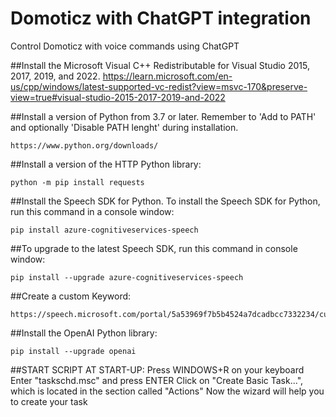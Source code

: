 # Domoticz with ChatGPT integration
 Control Domoticz with voice commands using ChatGPT
 
##Install the Microsoft Visual C++ Redistributable for Visual Studio 2015, 2017, 2019, and 2022.
https://learn.microsoft.com/en-us/cpp/windows/latest-supported-vc-redist?view=msvc-170&preserve-view=true#visual-studio-2015-2017-2019-and-2022

##Install a version of Python from 3.7 or later. Remember to 'Add to PATH' and optionally 'Disable PATH lenght' during installation.
```
https://www.python.org/downloads/
```

##Install a version of the HTTP Python library:
```
python -m pip install requests
```

##Install the Speech SDK for Python. To install the Speech SDK for Python, run this command in a console window:
```
pip install azure-cognitiveservices-speech
```

##To upgrade to the latest Speech SDK, run this command in console window:
```
pip install --upgrade azure-cognitiveservices-speech
```

##Create a custom Keyword:
```
https://speech.microsoft.com/portal/5a53969f7b5b4524a7dcadbcc7332234/customkeyword
```

##Install the OpenAI Python library:
```
pip install --upgrade openai
```

##START SCRIPT AT START-UP:
Press WINDOWS+R on your keyboard
Enter "taskschd.msc" and press ENTER
Click on "Create Basic Task...", which is located in the section called "Actions"
Now the wizard will help you to create your task


